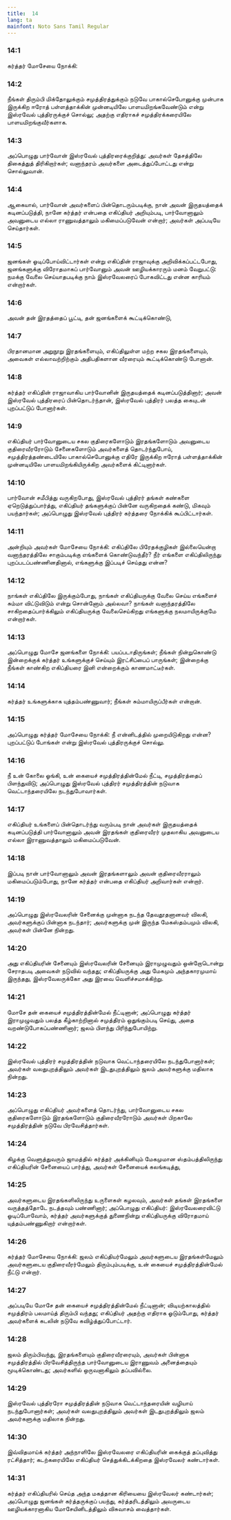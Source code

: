 ```yaml
---
title:  14
lang: ta
mainfont: Noto Sans Tamil Regular
---
```


###  14:1

கர்த்தர் மோசேயை நோக்கி:

###  14:2

நீங்கள் திரும்பி மிக்தோலுக்கும் சமுத்திரத்துக்கும் நடுவே பாகால்செபோனுக்கு முன்பாக இருக்கிற ஈரோத் பள்ளத்தாக்கின் முன்னடியிலே பாளயமிறங்கவேண்டும் என்று இஸ்ரவேல் புத்திரருக்குச் சொல்லு; அதற்கு எதிராகச் சமுத்திரக்கரையிலே பாளயமிறங்குவீர்களாக.

###  14:3

அப்பொழுது பார்வோன் இஸ்ரவேல் புத்திரரைக்குறித்து: அவர்கள் தேசத்திலே திகைத்துத் திரிகிறார்கள்; வனாந்தரம் அவர்களை அடைத்துப்போட்டது என்று சொல்லுவான்.

###  14:4

ஆகையால், பார்வோன் அவர்களைப் பின்தொடரும்படிக்கு, நான் அவன் இருதயத்தைக் கடினப்படுத்தி, நானே கர்த்தர் என்பதை எகிப்தியர் அறியும்படி, பார்வோனாலும் அவனுடைய எல்லா ராணுவத்தாலும் மகிமைப்படுவேன் என்றார்; அவர்கள் அப்படியே செய்தார்கள்.

###  14:5

ஜனங்கள் ஓடிப்போய்விட்டார்கள் என்று எகிப்தின் ராஜாவுக்கு அறிவிக்கப்பட்டபோது, ஜனங்களுக்கு விரோதமாகப் பார்வோனும் அவன் ஊழியக்காரரும் மனம் வேறுபட்டு: நமக்கு வேலை செய்யாதபடிக்கு நாம் இஸ்ரவேலரைப் போகவிட்டது என்ன காரியம் என்றார்கள்.

###  14:6

அவன் தன் இரதத்தைப் பூட்டி, தன் ஜனங்களைக் கூட்டிக்கொண்டு,

###  14:7

பிரதானமான அறுநூறு இரதங்களையும், எகிப்திலுள்ள மற்ற சகல இரதங்களையும், அவைகள் எல்லாவற்றிற்கும் அதிபதிகளான வீரரையும் கூட்டிக்கொண்டு போனான்.

###  14:8

கர்த்தர் எகிப்தின் ராஜாவாகிய பார்வோனின் இருதயத்தைக் கடினப்படுத்தினார்; அவன் இஸ்ரவேல் புத்திரரைப் பின்தொடர்ந்தான், இஸ்ரவேல் புத்திரர் பலத்த கையுடன் புறப்பட்டுப் போனார்கள்.

###  14:9

எகிப்தியர் பார்வோனுடைய சகல குதிரைகளோடும் இரதங்களோடும் அவனுடைய குதிரைவீரரோடும் சேனைகளோடும் அவர்களைத் தொடர்ந்துபோய், சமுத்திரத்தண்டையிலே பாகால்செபோனுக்கு எதிரே இருக்கிற ஈரோத் பள்ளத்தாக்கின் முன்னடியிலே பாளயமிறங்கியிருக்கிற அவர்களைக் கிட்டினார்கள்.

###  14:10

பார்வோன் சமீபித்து வருகிறபோது, இஸ்ரவேல் புத்திரர் தங்கள் கண்களை ஏறெடுத்துப்பார்த்து, எகிப்தியர் தங்களுக்குப் பின்னே வருகிறதைக் கண்டு, மிகவும் பயந்தார்கள்; அப்பொழுது இஸ்ரவேல் புத்திரர் கர்த்தரை நோக்கிக் கூப்பிட்டார்கள்.

###  14:11

அன்றியும் அவர்கள் மோசேயை நோக்கி: எகிப்திலே பிரேதக்குழிகள் இல்லையென்றா வனாந்தரத்திலே சாகும்படிக்கு எங்களைக் கொண்டுவந்தீர்? நீர் எங்களை எகிப்திலிருந்து புறப்படப்பண்ணினதினால், எங்களுக்கு இப்படிச் செய்தது என்ன?

###  14:12

நாங்கள் எகிப்திலே இருக்கும்போது, நாங்கள் எகிப்தியருக்கு வேலை செய்ய எங்களைச் சும்மா விட்டுவிடும் என்று சொன்னோம் அல்லவா? நாங்கள் வனாந்தரத்திலே சாகிறதைப்பார்க்கிலும் எகிப்தியருக்கு வேலைசெய்கிறது எங்களுக்கு நலமாயிருக்குமே என்றார்கள்.

###  14:13

அப்பொழுது மோசே ஜனங்களை நோக்கி: பயப்படாதிருங்கள்; நீங்கள் நின்றுகொண்டு இன்றைக்குக் கர்த்தர் உங்களுக்குச் செய்யும் இரட்சிப்பைப் பாருங்கள்; இன்றைக்கு நீங்கள் காண்கிற எகிப்தியரை இனி என்றைக்கும் காணமாட்டீர்கள்.

###  14:14

கர்த்தர் உங்களுக்காக யுத்தம்பண்ணுவார்; நீங்கள் சும்மாயிருப்பீர்கள் என்றான்.

###  14:15

அப்பொழுது கர்த்தர் மோசேயை நோக்கி: நீ என்னிடத்தில் முறையிடுகிறது என்ன? புறப்பட்டுப் போங்கள் என்று இஸ்ரவேல் புத்திரருக்குச் சொல்லு.

###  14:16

நீ உன் கோலை ஓங்கி, உன் கையைச் சமுத்திரத்தின்மேல் நீட்டி, சமுத்திரத்தைப் பிளந்துவிடு; அப்பொழுது இஸ்ரவேல் புத்திரர் சமுத்திரத்தின் நடுவாக வெட்டாந்தரையிலே நடந்துபோவார்கள்.

###  14:17

எகிப்தியர் உங்களைப் பின்தொடர்ந்து வரும்படி நான் அவர்கள் இருதயத்தைக் கடினப்படுத்தி பார்வோனாலும் அவன் இரதங்கள் குதிரைவீரர் முதலாகிய அவனுடைய எல்லா இராணுவத்தாலும் மகிமைப்படுவேன்.

###  14:18

இப்படி நான் பார்வோனாலும் அவன் இரதங்களாலும் அவன் குதிரைவீரராலும் மகிமைப்படும்போது, நானே கர்த்தர் என்பதை எகிப்தியர் அறிவார்கள் என்றார்.

###  14:19

அப்பொழுது இஸ்ரவேலரின் சேனைக்கு முன்னாக நடந்த தேவதூதனானவர் விலகி, அவர்களுக்குப் பின்னாக நடந்தார்; அவர்களுக்கு முன் இருந்த மேகஸ்தம்பமும் விலகி, அவர்கள் பின்னே நின்றது.

###  14:20

அது எகிப்தியரின் சேனையும் இஸ்ரவேலரின் சேனையும் இராமுழுவதும் ஒன்றோடொன்று சேராதபடி அவைகள் நடுவில் வந்தது; எகிப்தியருக்கு அது மேகமும் அந்தகாரமுமாய் இருந்தது, இஸ்ரவேலருக்கோ அது இரவை வெளிச்சமாக்கிற்று.

###  14:21

மோசே தன் கையைச் சமுத்திரத்தின்மேல் நீட்டினான்; அப்பொழுது கர்த்தர் இராமுழுவதும் பலத்த கீழ்காற்றினால் சமுத்திரம் ஒதுங்கும்படி செய்து, அதை வறண்டுபோகப்பண்ணினார்; ஜலம் பிளந்து பிரிந்துபோயிற்று.

###  14:22

இஸ்ரவேல் புத்திரர் சமுத்திரத்தின் நடுவாக வெட்டாந்தரையிலே நடந்துபோனார்கள்; அவர்கள் வலதுபுறத்திலும் அவர்கள் இடதுபுறத்திலும் ஜலம் அவர்களுக்கு மதிலாக நின்றது.

###  14:23

அப்பொழுது எகிப்தியர் அவர்களைத் தொடர்ந்து, பார்வோனுடைய சகல குதிரைகளோடும் இரதங்களோடும் குதிரைவீரரோடும் அவர்கள் பிறகாலே சமுத்திரத்தின் நடுவே பிரவேசித்தார்கள்.

###  14:24

கிழக்கு வெளுத்துவரும் ஜாமத்தில் கர்த்தர் அக்கினியும் மேகமுமான ஸ்தம்பத்திலிருந்து எகிப்தியரின் சேனையைப் பார்த்து, அவர்கள் சேனையைக் கலங்கடித்து,

###  14:25

அவர்களுடைய இரதங்களிலிருந்து உருளைகள் கழலவும், அவர்கள் தங்கள் இரதங்களை வருத்தத்தோடே நடத்தவும் பண்ணினார்; அப்பொழுது எகிப்தியர்: இஸ்ரவேலரைவிட்டு ஓடிப்போவோம், கர்த்தர் அவர்களுக்குத் துணைநின்று எகிப்தியருக்கு விரோதமாய் யுத்தம்பண்ணுகிறார் என்றார்கள்.

###  14:26

கர்த்தர் மோசேயை நோக்கி: ஜலம் எகிப்தியர்மேலும் அவர்களுடைய இரதங்கள்மேலும் அவர்களுடைய குதிரைவீரர்மேலும் திரும்பும்படிக்கு, உன் கையைச் சமுத்திரத்தின்மேல் நீட்டு என்றார்.

###  14:27

அப்படியே மோசே தன் கையைச் சமுத்திரத்தின்மேல் நீட்டினான்; விடியற்காலத்தில் சமுத்திரம் பலமாய்த் திரும்பி வந்தது; எகிப்தியர் அதற்கு எதிராக ஓடும்போது, கர்த்தர் அவர்களைக் கடலின் நடுவே கவிழ்த்துப்போட்டார்.

###  14:28

ஜலம் திரும்பிவந்து, இரதங்களையும் குதிரைவீரரையும், அவர்கள் பின்னாக சமுத்திரத்தில் பிரவேசித்திருந்த பார்வோனுடைய இராணுவம் அனைத்தையும் மூடிக்கொண்டது; அவர்களில் ஒருவனாகிலும் தப்பவில்லை.

###  14:29

இஸ்ரவேல் புத்திரரோ சமுத்திரத்தின் நடுவாக வெட்டாந்தரையின் வழியாய் நடந்துபோனார்கள்; அவர்கள் வலதுபுறத்திலும் அவர்கள் இடதுபுறத்திலும் ஜலம் அவர்களுக்கு மதிலாக நின்றது.

###  14:30

இவ்விதமாய்க் கர்த்தர் அந்நாளிலே இஸ்ரவேலரை எகிப்தியரின் கைக்குத் தப்புவித்து ரட்சித்தார்; கடற்கரையிலே எகிப்தியர் செத்துக்கிடக்கிறதை இஸ்ரவேலர் கண்டார்கள்.

###  14:31

கர்த்தர் எகிப்தியரில் செய்த அந்த மகத்தான கிரியையை இஸ்ரவேலர் கண்டார்கள்; அப்பொழுது ஜனங்கள் கர்த்தருக்குப் பயந்து, கர்த்தரிடத்திலும் அவருடைய ஊழியக்காரனாகிய மோசேயினிடத்திலும் விசுவாசம் வைத்தார்கள்.

